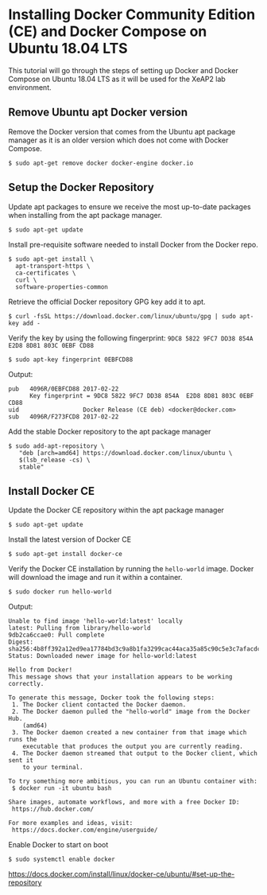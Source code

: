 # Installing Docker Community Edition (CE) and Docker Compose on Ubuntu 18.04 LTS
This tutorial will go through the steps of setting up Docker and Docker Compose on Ubuntu 18.04 LTS as it will be used for the XeAP2 lab environment.


## Remove Ubuntu apt Docker version 

Remove the Docker version that comes from the Ubuntu apt package manager as it is an older version which does not come with Docker Compose. 

    $ sudo apt-get remove docker docker-engine docker.io

## Setup the Docker Repository

Update apt packages to ensure we receive the most up-to-date packages when installing from the apt package manager.

    $ sudo apt-get update
   
Install pre-requisite software needed to install Docker from the Docker repo.

    $ sudo apt-get install \
      apt-transport-https \
      ca-certificates \
      curl \
      software-properties-common
      
Retrieve the official Docker repository GPG key add it to apt.

    $ curl -fsSL https://download.docker.com/linux/ubuntu/gpg | sudo apt-key add -
    
Verify the key by using the following fingerprint: ```9DC8 5822 9FC7 DD38 854A E2D8 8D81 803C 0EBF CD88```


  ```
  $ sudo apt-key fingerprint 0EBFCD88
  ```
  Output:
  ```
  pub   4096R/0EBFCD88 2017-02-22
        Key fingerprint = 9DC8 5822 9FC7 DD38 854A  E2D8 8D81 803C 0EBF CD88
  uid                  Docker Release (CE deb) <docker@docker.com>
  sub   4096R/F273FCD8 2017-02-22
  ```
  
Add the stable Docker repository to the apt package manager

    $ sudo add-apt-repository \
       "deb [arch=amd64] https://download.docker.com/linux/ubuntu \
       $(lsb_release -cs) \
       stable"

## Install Docker CE

Update the Docker CE repository within the apt package manager

    $ sudo apt-get update
    
Install the latest version of Docker CE

    $ sudo apt-get install docker-ce
    
Verify the Docker CE installation by running the ```hello-world``` image. Docker will download the image and run it within a container.

  ```
  $ sudo docker run hello-world
  ```
  Output:
  ```
  Unable to find image 'hello-world:latest' locally
  latest: Pulling from library/hello-world
  9db2ca6ccae0: Pull complete
  Digest: sha256:4b8ff392a12ed9ea17784bd3c9a8b1fa3299cac44aca35a85c90c5e3c7afacdc
  Status: Downloaded newer image for hello-world:latest

  Hello from Docker!
  This message shows that your installation appears to be working correctly.

  To generate this message, Docker took the following steps:
   1. The Docker client contacted the Docker daemon.
   2. The Docker daemon pulled the "hello-world" image from the Docker Hub.
      (amd64)
   3. The Docker daemon created a new container from that image which runs the
      executable that produces the output you are currently reading.
   4. The Docker daemon streamed that output to the Docker client, which sent it
      to your terminal.

  To try something more ambitious, you can run an Ubuntu container with:
   $ docker run -it ubuntu bash

  Share images, automate workflows, and more with a free Docker ID:
   https://hub.docker.com/

  For more examples and ideas, visit:
   https://docs.docker.com/engine/userguide/
  ```
  
Enable Docker to start on boot

    $ sudo systemctl enable docker
    
    
https://docs.docker.com/install/linux/docker-ce/ubuntu/#set-up-the-repository
